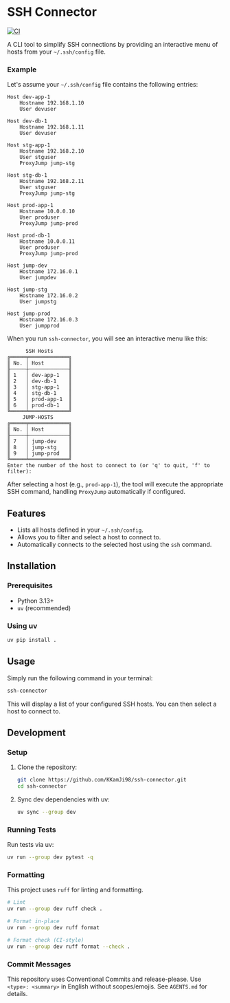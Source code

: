 # SSH Connector

[![CI](https://github.com/KKamJi98/ssh-connector/actions/workflows/ci.yml/badge.svg)](https://github.com/KKamJi98/ssh-connector/actions/workflows/ci.yml)

A CLI tool to simplify SSH connections by providing an interactive menu of hosts from your `~/.ssh/config` file.

### Example

Let's assume your `~/.ssh/config` file contains the following entries:

```text
Host dev-app-1
    Hostname 192.168.1.10
    User devuser

Host dev-db-1
    Hostname 192.168.1.11
    User devuser

Host stg-app-1
    Hostname 192.168.2.10
    User stguser
    ProxyJump jump-stg

Host stg-db-1
    Hostname 192.168.2.11
    User stguser
    ProxyJump jump-stg

Host prod-app-1
    Hostname 10.0.0.10
    User produser
    ProxyJump jump-prod

Host prod-db-1
    Hostname 10.0.0.11
    User produser
    ProxyJump jump-prod

Host jump-dev
    Hostname 172.16.0.1
    User jumpdev

Host jump-stg
    Hostname 172.16.0.2
    User jumpstg

Host jump-prod
    Hostname 172.16.0.3
    User jumpprod
```

When you run `ssh-connector`, you will see an interactive menu like this:

```text
      SSH Hosts
╔═════╤═════════════╗
║ No. │ Host        ║
╟─────┼─────────────╢
║ 1   │ dev-app-1   ║
║ 2   │ dev-db-1    ║
║ 3   │ stg-app-1   ║
║ 4   │ stg-db-1    ║
║ 5   │ prod-app-1  ║
║ 6   │ prod-db-1   ║
╚═════╧═════════════╝
     JUMP-HOSTS
╔═════╤═════════════╗
║ No. │ Host        ║
╟─────┼─────────────╢
║ 7   │ jump-dev    ║
║ 8   │ jump-stg    ║
║ 9   │ jump-prod   ║
╚═════╧═════════════╝
Enter the number of the host to connect to (or 'q' to quit, 'f' to filter):
```

After selecting a host (e.g., `prod-app-1`), the tool will execute the appropriate SSH command, handling `ProxyJump` automatically if configured.

## Features

- Lists all hosts defined in your `~/.ssh/config`.
- Allows you to filter and select a host to connect to.
- Automatically connects to the selected host using the `ssh` command.

## Installation

### Prerequisites

- Python 3.13+
- `uv` (recommended)

### Using uv

```bash
uv pip install .
```

## Usage

Simply run the following command in your terminal:

```bash
ssh-connector
```

This will display a list of your configured SSH hosts. You can then select a host to connect to.

## Development

### Setup

1. Clone the repository:
   ```bash
   git clone https://github.com/KKamJi98/ssh-connector.git
   cd ssh-connector
   ```

2. Sync dev dependencies with uv:
   ```bash
   uv sync --group dev
   ```

### Running Tests

Run tests via uv:

```bash
uv run --group dev pytest -q
```

### Formatting

This project uses `ruff` for linting and formatting.

```bash
# Lint
uv run --group dev ruff check .

# Format in-place
uv run --group dev ruff format

# Format check (CI-style)
uv run --group dev ruff format --check .
```

### Commit Messages

This repository uses Conventional Commits and release-please.
Use `<type>: <summary>` in English without scopes/emojis.
See `AGENTS.md` for details.

